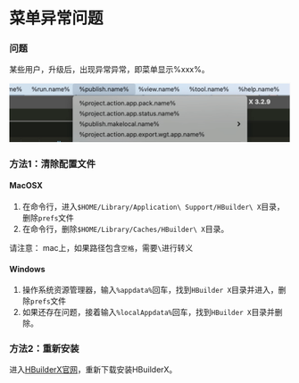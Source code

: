 # 菜单异常问题

### 问题

某些用户，升级后，出现异常异常，即菜单显示%xxx%。

<img src="/static/snapshots/other/menu_error.png" class="hd-img" />

### 方法1：清除配置文件

#### MacOSX

1. 在命令行，进入`$HOME/Library/Application\ Support/HBuilder\ X`目录，删除`prefs`文件
2. 在命令行，删除`$HOME/Library/Caches/HBuilder\ X`目录。

请注意： mac上，如果路径包含`空格`，需要`\`进行转义

#### Windows

1. 操作系统资源管理器，输入`%appdata%`回车，找到`HBuilder X`目录并进入，删除`prefs`文件
2. 如果还存在问题，接着输入`%localAppdata%`回车，找到`HBuilder X`目录并删除。

### 方法2：重新安装

进入[HBuilderX官网](https://www.dcloud.io/hbuilderx.html)，重新下载安装HBuilderX。
